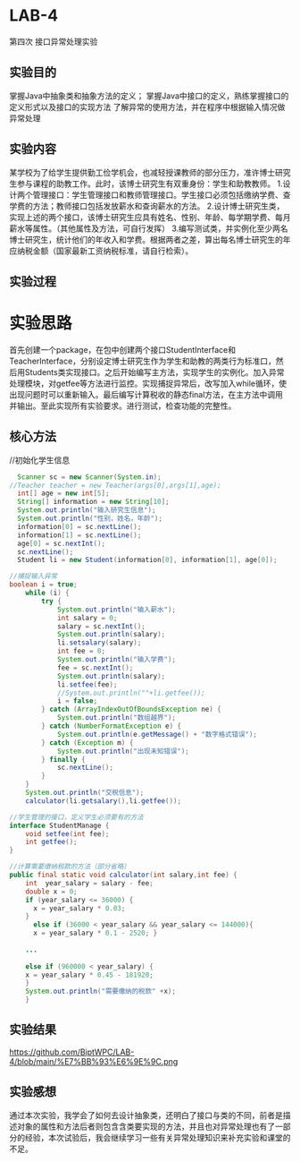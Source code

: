 # LAB-4
第四次 接口异常处理实验

  
## 实验目的
掌握Java中抽象类和抽象方法的定义； 
掌握Java中接口的定义，熟练掌握接口的定义形式以及接口的实现方法
了解异常的使用方法，并在程序中根据输入情况做异常处理

## 实验内容
某学校为了给学生提供勤工俭学机会，也减轻授课教师的部分压力，准许博士研究生参与课程的助教工作。此时，该博士研究生有双重身份：学生和助教教师。
1.设计两个管理接口：学生管理接口和教师管理接口。学生接口必须包括缴纳学费、查学费的方法；教师接口包括发放薪水和查询薪水的方法。
2.设计博士研究生类，实现上述的两个接口，该博士研究生应具有姓名、性别、年龄、每学期学费、每月薪水等属性。（其他属性及方法，可自行发挥）
3.编写测试类，并实例化至少两名博士研究生，统计他们的年收入和学费。根据两者之差，算出每名博士研究生的年应纳税金额（国家最新工资纳税标准，请自行检索）。


  
## 实验过程
# 实验思路
首先创建一个package，在包中创建两个接口StudentInterface和TeacherInterface，分别设定博士研究生作为学生和助教的两类行为标准口，然后用Students类实现接口。之后开始编写主方法，实现学生的实例化。加入异常处理模块，对getfee等方法进行监控。实现捕捉异常后，改写加入while循环，使出现问题时可以重新输入。最后编写计算税收的静态final方法，在主方法中调用并输出。至此实现所有实验要求。进行测试，检查功能的完整性。



## 核心方法
//初始化学生信息
```Java
  Scanner sc = new Scanner(System.in);  
//Teacher teacher = new Teacher(args[0],args[1],age);  
  int[] age = new int[5];  
  String[] information = new String[10];  
  System.out.println("输入研究生信息");  
  System.out.println("性别，姓名，年龄");  
  information[0] = sc.nextLine();  
  information[1] = sc.nextLine();  
  age[0] = sc.nextInt();  
  sc.nextLine();  
  Student li = new Student(information[0], information[1], age[0]);   
```

```Java
//捕捉输入异常
boolean i = true;  
	while (i) {  
		try {  
			System.out.println("输入薪水");  
			int salary = 0;  
			salary = sc.nextInt();  
			System.out.println(salary);  
			li.setsalary(salary);  
			int fee = 0;  
			System.out.println("输入学费");  
			fee = sc.nextInt();  
			System.out.println(salary);  
			li.setfee(fee);  
			//System.out.println(""+li.getfee());  
			i = false;  
		} catch (ArrayIndexOutOfBoundsException ne) {  
			System.out.println("数组越界");  
		} catch (NumberFormatException e) {  
			System.out.println(e.getMessage() + "数字格式错误");  
		} catch (Exception m) {  
			System.out.println("出现未知错误");  
		} finally {  
			sc.nextLine();  
		}  
	}  
	System.out.println("交税信息");  
	calculator(li.getsalary(),li.getfee());  
```

```Java
//学生管理的接口，定义学生必须要有的方法  
interface StudentManage {  
    void setfee(int fee);  
    int getfee();  
}  
```

```Java
//计算需要缴纳税款的方法（部分省略）
public final static void calculator(int salary,int fee) {  
	int  year_salary = salary - fee;  
	double x = 0;  
	if (year_salary <= 36000) {  
	  x = year_salary * 0.03;  
	}  
	  else if (36000 < year_salary && year_salary <= 144000){  
	  x = year_salary * 0.1 - 2520; }  
               
	...  
	
	else if (960000 < year_salary) {  
	x = year_salary * 0.45 - 181920;  
	}  
	System.out.println("需要缴纳的税款" +x);  
	}  
```


## 实验结果
https://github.com/BiptWPC/LAB-4/blob/main/%E7%BB%93%E6%9E%9C.png

## 实验感想
通过本次实验，我学会了如何去设计抽象类，还明白了接口与类的不同，前者是描述对象的属性和方法后者则包含含类要实现的方法，并且也对异常处理也有了一部分的经验，本次试验后，我会继续学习一些有关异常处理知识来补充实验和课堂的不足。
